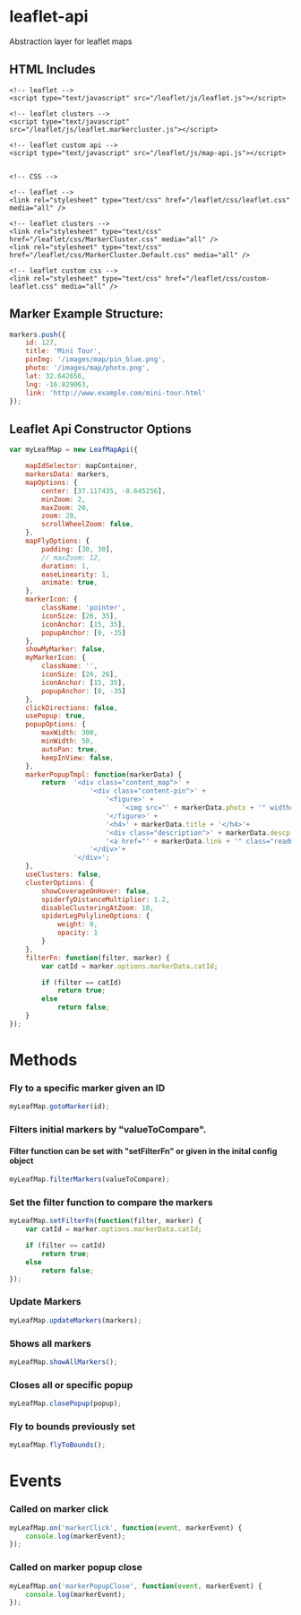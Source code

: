 # leaflet-api
Abstraction layer for leaflet maps


## HTML Includes
<head>
	<!-- JAVASCRIPT -->

	<!-- leaflet -->
	<script type="text/javascript" src="/leaflet/js/leaflet.js"></script>

	<!-- leaflet clusters -->
	<script type="text/javascript" src="/leaflet/js/leaflet.markercluster.js"></script>

	<!-- leaflet custom api -->
	<script type="text/javascript" src="/leaflet/js/map-api.js"></script>


	<!-- CSS -->

	<!-- leaflet -->
	<link rel="stylesheet" type="text/css" href="/leaflet/css/leaflet.css" media="all" />

	<!-- leaflet clusters -->
	<link rel="stylesheet" type="text/css" href="/leaflet/css/MarkerCluster.css" media="all" />
	<link rel="stylesheet" type="text/css" href="/leaflet/css/MarkerCluster.Default.css" media="all" />

	<!-- leaflet custom css -->
	<link rel="stylesheet" type="text/css" href="/leaflet/css/custom-leaflet.css" media="all" />
</head>


## Marker Example Structure:
```javascript
markers.push({
	id: 127,
	title: 'Mini Tour',
	pinImg: '/images/map/pin_blue.png',
	photo: '/images/map/photo.png',
	lat: 32.642656,
	lng: -16.829063,
	link: 'http://www.example.com/mini-tour.html'
});
```



## Leaflet Api Constructor Options
```javascript
var myLeafMap = new LeafMapApi({

	mapIdSelector: mapContainer,
	markersData: markers,
	mapOptions: {
		center: [37.117435, -8.645256],
		minZoom: 2,
		maxZoom: 20,
		zoom: 20,
		scrollWheelZoom: false,
	},
	mapFlyOptions: {
		padding: [30, 30],
		// maxZoom: 12,
		duration: 1,
		easeLinearity: 1,
		animate: true,
	},
	markerIcon: {
		className: 'pointer',
		iconSize: [26, 35],
		iconAnchor: [15, 35],
		popupAnchor: [0, -35]
	},
	showMyMarker: false,
	myMarkerIcon: {
		className: '',
		iconSize: [26, 26],
		iconAnchor: [15, 35],
		popupAnchor: [0, -35]
	},
	clickDirections: false,
	usePopup: true,
	popupOptions: {
		maxWidth: 300,
		minWidth: 50,
		autoPan: true,
		keepInView: false,
	},
	markerPopupTmpl: function(markerData) {
		return 	'<div class="content_map">' +
					'<div class="content-pin">' +
						'<figure>' +
							'<img src="' + markerData.photo + '" width="296" height="221" />' +
						'</figure>' +
						'<h4>' + markerData.title + '</h4>'+
						'<div class="description">' + markerData.descp + '</div>'+
						'<a href="' + markerData.link + '" class="readmore_whatdo">Ver mais...</a>' +
					'</div>'+
				'</div>';
	},
	useClusters: false,
	clusterOptions: {
		showCoverageOnHover: false,
		spiderfyDistanceMultiplier: 1.2,
		disableClusteringAtZoom: 18,
		spiderLegPolylineOptions: {
			weight: 0,
			opacity: 1
		}
	},
	filterFn: function(filter, marker) {
		var catId = marker.options.markerData.catId;

		if (filter == catId)
			return true;
		else
			return false;
	}
});
```


# Methods

### Fly to a specific marker given an ID
```javascript
myLeafMap.gotoMarker(id);
```

### Filters initial markers by "valueToCompare".
#### Filter function can be set with "setFilterFn" or given in the inital config object
```javascript
myLeafMap.filterMarkers(valueToCompare);
```

### Set the filter function to compare the markers
```javascript
myLeafMap.setFilterFn(function(filter, marker) {
	var catId = marker.options.markerData.catId;

	if (filter == catId)
		return true;
	else
		return false;
});
```

### Update Markers
```javascript
myLeafMap.updateMarkers(markers);
```

### Shows all markers
```javascript
myLeafMap.showAllMarkers();
```

### Closes all or specific popup
```javascript
myLeafMap.closePopup(popup);
```

### Fly to bounds previously set
```javascript
myLeafMap.flyToBounds();
```


# Events

### Called on marker click
```javascript
myLeafMap.on('markerClick', function(event, markerEvent) {
	console.log(markerEvent);
});
```

### Called on marker popup close
```javascript
myLeafMap.on('markerPopupClose', function(event, markerEvent) {
	console.log(markerEvent);
});
```

